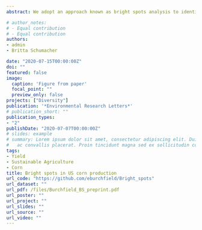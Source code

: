 ```yaml
---
abstract: We adopt an approach known as bright spots analysis to identify U.S. regions with surprisingly high corn yields given regional expectations, seasonal weather, and soil characteristics. These counties are regional "surprises" that, by definition, achieve unexpectedly high levels of agricultural productivity. We then use multinomial logistic regression to identify the actionable factors-or the factors over which agricultural stakeholders can exert a certain level of control-that most strongly predict whether a county is a bright spot. We find that farmers in surprisingly productive regions spend an average of $17.6 more per acre on fertilizer, $12.4 more per acre on labor, irrigate 12% more of operated land, and receive $6.6 more per acre from government programs than those cultivating in less productive regions. We conclude by questioning whether and to what extent these attributes of productive regions can be managed for a sustainable future.  You can read the full paper [here](https://iopscience.iop.org/article/10.1088/1748-9326/aba5b4).

# author_notes:
# - Equal contribution
# - Equal contribution
authors:
- admin
- Britta Schumacher

date: "2020-07-15T00:00:00Z"
doi: ""
featured: false
image:
  caption: 'Figure from paper'
  focal_point: ""
  preview_only: false
projects: ["Diversity"]
publication: '*Environmental Research Letters*'
# publication_short: ""
publication_types:
- "2"
publishDate: "2020-07-07T00:00:00Z"
# slides: example
# summary: Lorem ipsum dolor sit amet, consectetur adipiscing elit. Duis posuere tellus
#   ac convallis placerat. Proin tincidunt magna sed ex sollicitudin condimentum.
tags:
- Yield
- Sustainable Agriculture
- Corn
title: Bright spots in US corn production
url_code: "https://github.com/eburchfield/Bright_spots"
url_dataset: ""
url_pdf: /files/Burchfield_BS_preprint.pdf
url_poster: ""
url_project: ""
url_slides: ""
url_source: ""
url_video: ""
---
```


